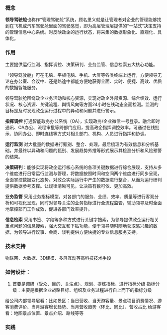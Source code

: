 ### 概念
**领导驾驶舱**也称作“管理驾驶舱”系统，顾名思义就是让管理者对企业的管理能够找到在飞机或汽车驾驶舱里面的驾驶感觉，即为高层管理层提供的“一站式”决策支持的管理信息中心系统。时反映政企的运行状态，将采集的数据形象化、直观化、具体化。 

### 作用
主要提供运行监测、指挥调控、决策研判、业务监管、信息检索五大核心功能。

「领导驾驶舱」可在电脑、平板电脑、手机、大屏等各类终端上运行，方便领导无论在办公室、会议中、还是路途中都能方便地获得全面、实时、便捷、高效、优质的数据智能服务。

领导驾驶舱围绕政企业务活动和核心资源，实现对政企外部资源、综合绩效、运行状况、核心资源、关键流程、舆情风向等方面24小时在线动态全面检测。监测的目标是及时发现政企运行过程中的异动和问题并进行警示。

**指挥调控**
打通智能政务办公系统（OA），实现政务/企业微信一号登录。融合即时通讯、OA办公、流程审批等跨部门应用，提高政企指挥调控效率。可通过在线批示、协同办公、即时连线等方式对相关部门、机构、人员进行指挥和协调。

**运行监测**
对大批量的数据进行甄别、整合、处理，最后梳理为有效信息和分析基础，并最终以异动和问题的甄别、发展趋势外推等形式展示其检测分析和风险预警的结果。

**决策研判**：能够实现将政企运行核心系统的各项关键数据进行综合展现，支持从多个维度进行日常运行监测与管理，将数据按照时间和空间两个维度进行同步呈现，全面掌控数据变化态势。对政企实际运行中产生的数据进行整合，从而为运行研判提供数据参考支撑。让规律清晰可见，让决策有数可依、更加高效。

**业务监管**
采用业务指标模型，对各部门的服务、业绩、效率、质量等进行客观分析和可视化呈现，同时对领导关注的业务指标进行全流程监管，辅助领导及时全面地掌控部门工作成效，促进各部门效率提升。

**信息检索**
采用书签、字段等多种方式进行关键字搜索，为领导提供政企运行相关重点问题的信息搜索，强大交互和下钻功能，便于领导随时随地获取感兴趣的数据，为领导进行议事、会商、谈判提供方便快捷的专业信息服务支持。



### 技术支持
物联网、大数据、3D建模、多屏互动等高科技技术手段



### 如何设计：
1. 首要是调研（受众、目的、关注点）、规划、提炼指标，进行指标分级
	指标分级：主要是根据企业战略目标、组织及业务过程进行自上而下的指标分级

给公司内部领导层看：比如景区：当日营收、当天游客量、景点项目消费情况、游客消费评价、当月游客增长趋势、当月营收趋势（环比、同比）、营收占比
给游客看：地图景点位置、景点介绍、路线等等


### 实践



